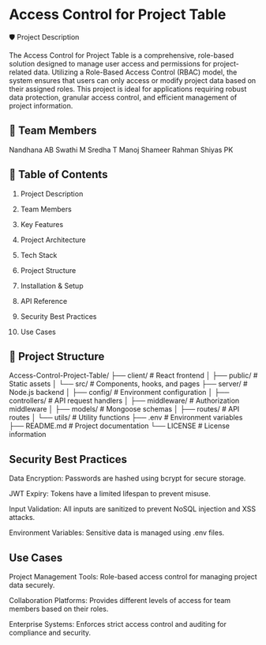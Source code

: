 # Access Control for Project Table


🛡️ Project Description

The Access Control for Project Table is a comprehensive, role-based solution designed to manage user access and permissions for project-related data. Utilizing a Role-Based Access Control (RBAC) model, the system ensures that users can only access or modify project data based on their assigned roles. This project is ideal for applications requiring robust data protection, granular access control, and efficient management of project information.

## 👥 Team Members
Nandhana AB
Swathi M
Sredha T Manoj 
Shameer Rahman
Shiyas PK

## 📑 Table of Contents

1. Project Description

2. Team Members

3. Key Features

4. Project Architecture

5. Tech Stack

6. Project Structure

7. Installation & Setup

8. API Reference

9. Security Best Practices

10. Use Cases


## 📂 Project Structure

Access-Control-Project-Table/
├── client/                # React frontend
│   ├── public/            # Static assets
│   └── src/               # Components, hooks, and pages
├── server/                # Node.js backend
│   ├── config/            # Environment configuration
│   ├── controllers/       # API request handlers
│   ├── middleware/        # Authorization middleware
│   ├── models/            # Mongoose schemas
│   ├── routes/            # API routes
│   └── utils/             # Utility functions
├── .env                   # Environment variables
├── README.md              # Project documentation
└── LICENSE                # License information

## Security Best Practices

Data Encryption: Passwords are hashed using bcrypt for secure storage.

JWT Expiry: Tokens have a limited lifespan to prevent misuse.

Input Validation: All inputs are sanitized to prevent NoSQL injection and XSS attacks.

Environment Variables: Sensitive data is managed using .env files.

## Use Cases

Project Management Tools: Role-based access control for managing project data securely.

Collaboration Platforms: Provides different levels of access for team members based on their roles.

Enterprise Systems: Enforces strict access control and auditing for compliance and security.






